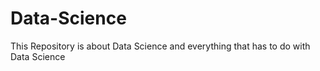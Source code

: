 # Data-Science
This Repository is about Data Science and everything that has to do with Data Science
